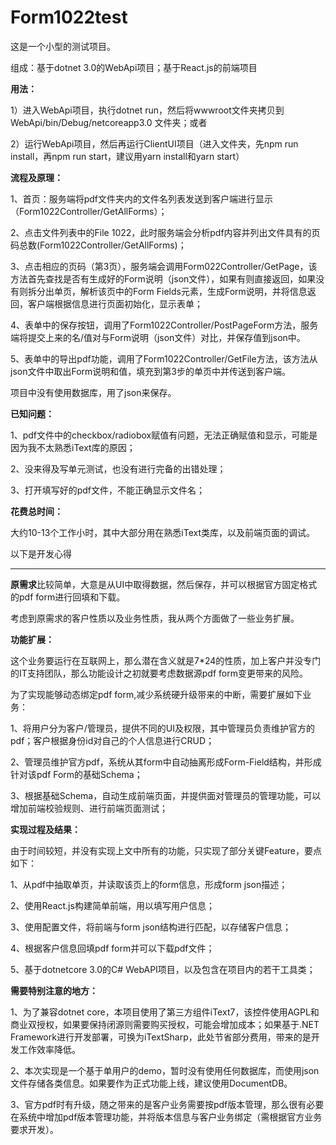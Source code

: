 # Form1022test

这是一个小型的测试项目。

组成：基于dotnet 3.0的WebApi项目；基于React.js的前端项目

**用法：**

1）进入WebApi项目，执行dotnet run，然后将wwwroot文件夹拷贝到WebApi/bin/Debug/netcoreapp3.0 文件夹；或者

2）运行WebApi项目，然后再运行ClientUI项目（进入文件夹，先npm run install，再npm run start，建议用yarn install和yarn start）

**流程及原理：**

1、首页：服务端将pdf文件夹内的文件名列表发送到客户端进行显示（Form1022Controller/GetAllForms）；

2、点击文件列表中的File 1022，此时服务端会分析pdf内容并列出文件具有的页码总数(Form1022Controller/GetAllForms)；

3、点击相应的页码（第3页），服务端会调用Form022Controller/GetPage，该方法首先查找是否有生成好的Form说明（json文件），如果有则直接返回，如果没有则拆分出单页，解析该页中的Form Fields元素，生成Form说明，并将信息返回，客户端根据信息进行页面初始化，显示表单；

4、表单中的保存按钮，调用了Form1022Controller/PostPageForm方法，服务端将提交上来的名/值对与Form说明（json文件）对比，并保存值到json中。

5、表单中的导出pdf功能，调用了Form1022Controller/GetFile方法，该方法从json文件中取出Form说明和值，填充到第3步的单页中并传送到客户端。

项目中没有使用数据库，用了json来保存。

**已知问题：**

1、pdf文件中的checkbox/radiobox赋值有问题，无法正确赋值和显示，可能是因为我不太熟悉iText库的原因；

2、没来得及写单元测试，也没有进行完备的出错处理；

3、打开填写好的pdf文件，不能正确显示文件名；

**花费总时间：**

大约10-13个工作小时，其中大部分用在熟悉iText类库，以及前端页面的调试。



以下是开发心得

------

**原需求**比较简单，大意是从UI中取得数据，然后保存，并可以根据官方固定格式的pdf form进行回填和下载。

考虑到原需求的客户性质以及业务性质，我从两个方面做了一些业务扩展。

**功能扩展：**

这个业务要运行在互联网上，那么潜在含义就是7*24的性质，加上客户并没专门的IT支持团队，那么功能设计之初就要考虑数据源pdf form变更带来的风险。

为了实现能够动态绑定pdf form,减少系统硬升级带来的中断，需要扩展如下业务：

1、将用户分为客户/管理员，提供不同的UI及权限，其中管理员负责维护官方的pdf；客户根据身份id对自己的个人信息进行CRUD；

2、管理员维护官方pdf，系统从其form中自动抽离形成Form-Field结构，并形成针对该pdf Form的基础Schema；

3、根据基础Schema，自动生成前端页面，并提供面对管理员的管理功能，可以增加前端校验规则、进行前端页面测试；

**实现过程及结果：**

由于时间较短，并没有实现上文中所有的功能，只实现了部分关键Feature，要点如下：

1、从pdf中抽取单页，并读取该页上的form信息，形成form json描述；

2、使用React.js构建简单前端，用以填写用户信息；

3、使用配置文件，将前端与form json结构进行匹配，以存储客户信息；

4、根据客户信息回填pdf form并可以下载pdf文件；

5、基于dotnetcore 3.0的C# WebAPI项目，以及包含在项目内的若干工具类；

**需要特别注意的地方：**

1、为了兼容dotnet core，本项目使用了第三方组件iText7，该控件使用AGPL和商业双授权，如果要保持闭源则需要购买授权，可能会增加成本；如果基于.NET Framework进行开发部署，可换为iTextSharp，此处节省部分费用，带来的是开发工作效率降低。

2、本次实现是一个基于单用户的demo，暂时没有使用任何数据库，而使用json文件存储各类信息。如果要作为正式功能上线，建议使用DocumentDB。

3、官方pdf时有升级，随之带来的是客户业务需要按pdf版本管理，那么很有必要在系统中增加pdf版本管理功能，并将版本信息与客户业务绑定（需根据官方业务要求开发）。